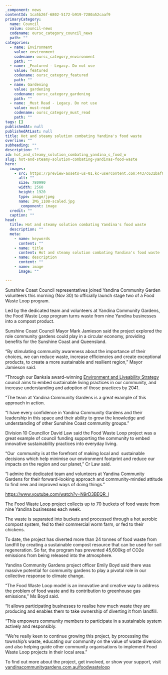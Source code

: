 ```yaml
---
_component: news
contentId: 1ca5b26f-6802-5172-b919-7280a52caaf9
primaryCategory:
  name: Council
  value: council-news
  codename: oursc_category_council_news
  path: ""
categories:
  - name: Environment
    value: environment
    codename: oursc_category_environment
    path: ""
  - name: _Featured - Legacy. Do not use
    value: featured
    codename: oursc_category_featured
    path: ""
  - name: Gardening
    value: gardening
    codename: oursc_category_gardening
    path: ""
  - name: _Must Read - Legacy. Do not use
    value: must-read
    codename: oursc_category_must_read
    path: ""
tags: []
publishedAt: null
publishedAtLast: null
title: Hot and steamy solution combating Yandina's food waste
overline: ""
subheading: ""
description: ""
id: hot_and_steamy_solution_combating_yandina_s_food_w
slug: hot-and-steamy-solution-combating-yandinas-food-waste
hero:
  images:
    - src: https://preview-assets-us-01.kc-usercontent.com:443/c631baf8-1b46-001f-580c-d0001b68b4a8/f06592dc-8090-4927-9364-7c0f86f7f9ea/IMG_1108-scaled.jpg
      alt: ""
      size: 780990
      width: 2560
      height: 1920
      type: image/jpeg
      name: IMG_1108-scaled.jpg
      _component: image
  credit: ""
  caption: ""
head:
  title: Hot and steamy solution combating Yandina's food waste
  description: ""
  meta:
    - name: keywords
      content: ""
    - name: title
      content: Hot and steamy solution combating Yandina's food waste
    - name: description
      content: ""
    - name: image
      image: ""

---
```

Sunshine Coast Council representatives joined Yandina Community Garden volunteers this morning (Nov 30) to officially launch stage two of a Food Waste Loop program.

Led by the dedicated team and volunteers at Yandina Community Gardens, the Food Waste Loop program turns waste from nine Yandina businesses into a compost product.

Sunshine Coast Council Mayor Mark Jamieson said the project explored the role community gardens could play in a circular economy, providing benefits for the Sunshine Coast and Queensland.

“By stimulating community awareness about the importance of their choices, we can reduce waste, increase efficiencies and create exceptional products, to create a more sustainable and resilient region,” Mayor Jamieson said.

“Through our Banksia award-winning [Environment and Liveability Strategy](https://els.sunshinecoast.qld.gov.au/)
&#x20;council aims to embed sustainable living practices in our community, and increase understanding and adoption of those practices by 2041.

“The team at Yandina Community Gardens is a great example of this approach in action.

“I have every confidence in Yandina Community Gardens and their leadership in this space and their ability to grow the knowledge and understanding of other Sunshine Coast community groups.”

Division 10 Councillor David Law said the Food Waste Loop project was a great example of council funding supporting the community to embed innovative sustainability practices into everyday living.

“Our  community is at the forefront of making local and  sustainable decisions which help minimise our environment footprint and reduce our impacts on the region and our planet,” Cr Law said.

“I admire the dedicated team and volunteers at Yandina Community Gardens for their forward-looking approach and community-minded attitude to find new and improved ways of doing things.”

<https://www.youtube.com/watch?v=N9rD3BEQR_I>


The Food Waste Loop project collects up to 70 buckets of food waste from nine Yandina businesses each week.

The waste is separated into buckets and processed through a hot aerobic compost system, fed to their commercial worm farm, or fed to their chickens.

To date, the project has diverted more than 24 tonnes of food waste from landfill by creating a sustainable compost resource that can be used for soil regeneration. So far, the program has prevented 45,600kg of CO2e emissions from being released into the atmosphere.

Yandina Community Gardens project officer Emily Boyd said there was massive potential for community gardens to play a pivotal role in our collective response to climate change.

“The Food Waste Loop model is an innovative and creative way to address the problem of food waste and its contribution to greenhouse gas emissions,” Ms Boyd said. 

“It allows participating businesses to realise how much waste they are producing and enables them to take ownership of diverting it from landfill.

“This empowers community members to participate in a sustainable system actively and responsibly.

“We’re really keen to continue growing this project, by processing the township’s waste, educating our community on the value of waste diversion and also helping guide other community organisations to implement Food Waste Loop projects in their local area.”

To find out more about the project, get involved, or show your support, visit [yandinacommunitygardens.com.au/foodwasteloop](https://yandinacommunitygardens.com.au/)
